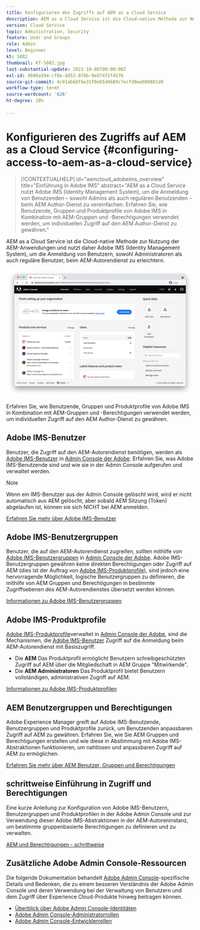 ```yaml
---
title: Konfigurieren des Zugriffs auf AEM as a Cloud Service
description: AEM as a Cloud Service ist die Cloud-native Methode zur Nutzung der AEM-Anwendungen und nutzt daher Adobe IMS (Identity Management System), um die Anmeldung von Benutzern, sowohl Administratoren als auch reguläre Benutzer, beim AEM-Autorendienst zu erleichtern. Erfahren Sie, wie Adobe IMS-Benutzer, Benutzergruppen und Produktprofile gemeinsam mit AEM Gruppen und Berechtigungen verwendet werden, um bestimmten Zugriff auf AEM Author zu gewähren.
version: Cloud Service
topic: Administration, Security
feature: User and Groups
role: Admin
level: Beginner
kt: 5882
thumbnail: KT-5882.jpg
last-substantial-update: 2022-10-06T00:00:00Z
exl-id: 4846a394-cf8e-4d52-8f8b-9e874f2f457b
source-git-commit: 4c91ab68f6e31f0eb549689c7ecfd0ee009801d9
workflow-type: tm+mt
source-wordcount: '626'
ht-degree: 28%

---
```


# Konfigurieren des Zugriffs auf AEM as a Cloud Service {#configuring-access-to-aem-as-a-cloud-service}

>[!CONTEXTUALHELP]
>id="aemcloud_adobeims_overview"
>title="Einführung in Adobe IMS"
>abstract="AEM as a Cloud Service nutzt Adobe IMS (Identity Management System), um die Anmeldung von Benutzenden – sowohl Admins als auch regulären Benutzenden – beim AEM Author-Dienst zu vereinfachen. Erfahren Sie, wie Benutzende, Gruppen und Produktprofile von Adobe IMS in Kombination mit AEM-Gruppen und -Berechtigungen verwendet werden, um individuellen Zugriff auf den AEM Author-Dienst zu gewähren."

AEM as a Cloud Service ist die Cloud-native Methode zur Nutzung der AEM-Anwendungen und nutzt daher Adobe IMS (Identity Management System), um die Anmeldung von Benutzern, sowohl Administratoren als auch reguläre Benutzer, beim AEM-Autorendienst zu erleichtern.

![Adobe Admin Console](./assets/hero.png)

Erfahren Sie, wie Benutzende, Gruppen und Produktprofile von Adobe IMS in Kombination mit AEM-Gruppen und -Berechtigungen verwendet werden, um individuellen Zugriff auf den AEM Author-Dienst zu gewähren.

## Adobe IMS-Benutzer

Benutzer, die Zugriff auf den AEM-Autorendienst benötigen, werden als [Adobe IMS-Benutzer](https://helpx.adobe.com/de/enterprise/using/set-up-identity.html) in [Admin Console der Adobe](https://adminconsole.adobe.com). Erfahren Sie, was Adobe IMS-Benutzende sind und wie sie in der Admin Console aufgerufen und verwaltet werden.

>[!NOTE]
>
>Wenn ein IMS-Benutzer aus der Admin Console gelöscht wird, wird er nicht automatisch aus AEM gelöscht, aber sobald AEM Sitzung (Token) abgelaufen ist, können sie sich NICHT bei AEM anmelden.


[Erfahren Sie mehr über Adobe IMS-Benutzer](./adobe-ims-users.md)

## Adobe IMS-Benutzergruppen

Benutzer, die auf den AEM-Autorendienst zugreifen, sollten mithilfe von [Adobe IMS-Benutzergruppen](https://helpx.adobe.com/de/enterprise/using/user-groups.html) in [Admin Console der Adobe](https://adminconsole.adobe.com). Adobe IMS-Benutzergruppen gewähren keine direkten Berechtigungen oder Zugriff auf AEM (dies ist der Auftrag von [Adobe IMS-Produktprofile](#adobe-ims-product-profiles)), sind jedoch eine hervorragende Möglichkeit, logische Benutzergruppen zu definieren, die mithilfe von AEM Gruppen und Berechtigungen in bestimmte Zugriffsebenen des AEM-Autorendienstes übersetzt werden können.

[Informationen zu Adobe IMS-Benutzergruppen](./adobe-ims-user-groups.md)

## Adobe IMS-Produktprofile

[Adobe IMS-Produktprofile](https://helpx.adobe.com/enterprise/using/manage-permissions-and-roles.html)verwaltet in [Admin Console der Adobe](https://adminconsole.adobe.com), sind die Mechanismen, die [Adobe IMS-Benutzer](#adobe-ims-users) Zugriff auf die Anmeldung beim AEM-Autorendienst mit Basiszugriff.

+ Die __AEM__ Das Produktprofil ermöglicht Benutzern schreibgeschützten Zugriff auf AEM über die Mitgliedschaft in AEM Gruppe &quot;Mitwirkende&quot;.
+ Die __AEM Administratoren__ Das Produktprofil bietet Benutzern vollständigen, administrativen Zugriff auf AEM.

[Informationen zu Adobe IMS-Produktprofilen](./adobe-ims-product-profiles.md)

## AEM Benutzergruppen und Berechtigungen

Adobe Experience Manager greift auf Adobe IMS-Benutzende, Benutzergruppen und Produktprofile zurück, um Benutzenden anpassbaren Zugriff auf AEM zu gewähren. Erfahren Sie, wie Sie AEM Gruppen und Berechtigungen erstellen und wie diese in Abstimmung mit Adobe IMS-Abstraktionen funktionieren, um nahtlosen und anpassbaren Zugriff auf AEM zu ermöglichen.

[Erfahren Sie mehr über AEM Benutzer, Gruppen und Berechtigungen](./aem-users-groups-and-permissions.md)

## schrittweise Einführung in Zugriff und Berechtigungen

Eine kurze Anleitung zur Konfiguration von Adobe IMS-Benutzern, Benutzergruppen und Produktprofilen in der Adobe Admin Console und zur Verwendung dieser Adobe IMS-Abstraktionen in der AEM-Autoreninstanz, um bestimmte gruppenbasierte Berechtigungen zu definieren und zu verwalten.

[AEM und Berechtigungen - schrittweise](./walk-through.md)

## Zusätzliche Adobe Admin Console-Ressourcen

Die folgende Dokumentation behandelt [Adobe Admin Console](https://adminconsole.adobe.com)-spezifische Details und Bedenken, die zu einem besseren Verständnis der Adobe Admin Console und deren Verwendung bei der Verwaltung von Benutzern und dem Zugriff über Experience Cloud-Produkte hinweg beitragen können.

+ [Überblick über Adobe Admin Console-Identitäten](https://helpx.adobe.com/de/enterprise/using/identity.html)
+ [Adobe Admin Console-Administratorrollen](https://helpx.adobe.com/de/enterprise/using/admin-roles.html)
+ [Adobe Admin Console-Entwicklerrollen](https://helpx.adobe.com/de/enterprise/using/manage-developers.html)
